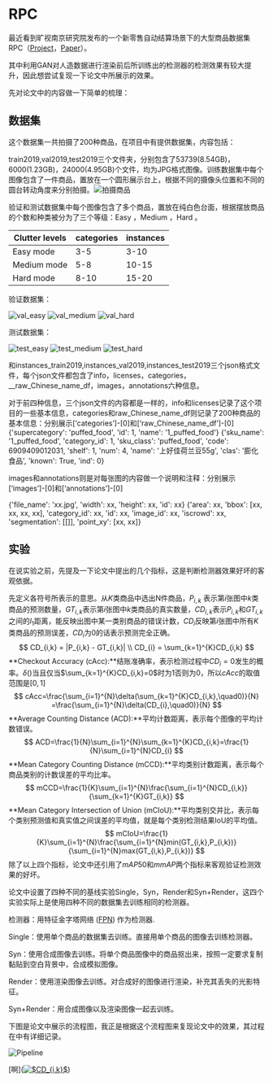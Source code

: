 # RPC
<script type="text/javascript" src="http://cdn.mathjax.org/mathjax/latest/MathJax.js?config=default"></script>

<script type="text/javascript" async src="https://cdn.mathjax.org/mathjax/latest/MathJax.js?config=TeX-MML-AM_CHTML"> </script>

最近看到旷视南京研究院发布的一个新零售自动结算场景下的大型商品数据集RPC（[Project](<https://rpc-dataset.github.io/>)，[Paper](<https://arxiv.org/abs/1901.07249>)）。

其中利用GAN对人造数据进行渲染前后所训练出的检测器的检测效果有较大提升，因此想尝试复现一下论文中所展示的效果。

先对论文中的内容做一下简单的梳理：

## 数据集

这个数据集一共拍摄了200种商品，在项目中有提供数据集，内容包括：

train2019,val2019,test2019三个文件夹，分别包含了53739(8.54GB)，6000(1.23GB)，24000(4.95GB)个文件，均为JPG格式图像。训练数据集中每个图像包含了一件商品，置放在一个圆形展示台上，根据不同的摄像头位置和不同的圆台转动角度来分别拍摄。![拍摄商品](<https://github.com/tongyuhome/rpc/raw/master/show_images/take_pic.png>)

验证和测试数据集中每个图像包含了多个商品，置放在纯白色台面，根据摆放商品的个数和种类被分为了三个等级：Easy ，Medium ，Hard 。

| Clutter levels | categories | instances |
| -------------- | ---------- | --------- |
| Easy mode      | 3-5        | 3-10      |
| Medium mode    | 5-8        | 10-15     |
| Hard mode      | 8-10       | 15-20     |

验证数据集：

![val_easy](<https://github.com/tongyuhome/rpc/raw/master/show_images/val_1999.jpg>) ![val_medium](<https://github.com/tongyuhome/rpc/raw/master/show_images/val_4000.jpg>) ![val_hard](<https://github.com/tongyuhome/rpc/raw/master/show_images/val_6000.jpg>)

测试数据集：

![test_easy](<https://github.com/tongyuhome/rpc/raw/master/show_images/test_8000.jpg>) ![test_medium](<https://github.com/tongyuhome/rpc/raw/master/show_images/test_16000.jpg>) ![test_hard](<https://github.com/tongyuhome/rpc/raw/master/show_images/test_24000.jpg>)

和instances_train2019,instances_val2019,instances_test2019三个json格式文件，每个json文件都包含了info，licenses，categories，__raw_Chinese_name_df，images，annotations六种信息。

对于前四种信息，三个json文件的内容都是一样的，info和licenses记录了这个项目的一些基本信息，categories和raw_Chinese_name_df则记录了200种商品的基本信息：分别展示[‘categories’]-[0]和[‘raw_Chinese_name_df’]-[0]
{'supercategory': 'puffed_food', 'id': 1, 'name': '1_puffed_food'}
{'sku_name': '1_puffed_food', 'category_id': 1, 'sku_class': 'puffed_food', 'code': 6909409012031, 'shelf': 1, 'num': 4, 'name': '上好佳荷兰豆55g', 'clas': '膨化食品', 'known': True, 'ind': 0}

images和annotations则是对每张图的内容做一个说明和注释：分别展示[‘images’]-[0]和[‘annotations’]-[0]

{'file_name': 'xx.jpg', 'width': xx, 'height': xx, 'id': xx}
{'area': xx, 'bbox': [xx, xx, xx, xx], 'category_id': xx, 'id': xx, 'image_id': xx, 'iscrowd': xx, 'segmentation': [[]], 'point_xy': [xx, xx]}

## 实验

在说实验之前，先提及一下论文中提出的几个指标，这是判断检测器效果好坏的客观依据。

先定义各符号所表示的意思。从$K$类商品中选出N件商品，$P_{i,k}$ 表示第$i$张图中$k$类商品的预测数量，$GT_{i,k}$表示第$i$张图中$k$类商品的真实数量，$CD_{i,k}$表示$P_{i,k}$和$GT_{i,k}$之间的$l_{1}$距离，能反映出图中某一类别商品的错误计数，$CD_{i}$反映第$i$张图中所有$K$类商品的预测误差，$CD_{i}$为0的话表示预测完全正确。
$$
CD_{i,k} = |P_{i,k} - GT_{i,k}| \\
CD_{i} = \sum_{k=1}^{K}CD_{i,k}
$$
**Checkout Accuracy (cAcc):**结账准确率，表示检测过程中$CD_{i} = 0$发生的概率。$\delta()$当且仅当$\sum_{k=1}^{K}CD_{i,k}=0$时为$1$否则为$0$，所以$cAcc$的取值范围是$[0,1]$
$$
cAcc=\frac{\sum_{i=1}^{N}\delta(\sum_{k=1}^{K}CD_{i,k},\quad0)}{N}
=\frac{\sum_{i=1}^{N}\delta(CD_{i},\quad0)}{N}
$$
**Average Counting Distance (ACD):**平均计数距离，表示每个图像的平均计数错误。
$$
ACD=\frac{1}{N}\sum_{i=1}^{N}\sum_{k=1}^{K}CD_{i,k}=\frac{1}{N}\sum_{i=1}^{N}CD_{i}
$$
**Mean Category Counting Distance (mCCD):**平均类别计数距离，表示每个商品类别的计数误差的平均比率。
$$
mCCD=\frac{1}{K}\sum_{i=1}^{N}\frac{\sum_{i=1}^{N}CD_{i,k}}{\sum_{k=1}^{K}GT_{i,k}}
$$
**Mean Category Intersection of Union (mCIoU):**平均类别交并比，表示每个类别预测值和真实值之间误差的平均值，就是每个类别检测结果IoU的平均值。
$$
mCIoU=\frac{1}{K}\sum_{i=1}^{N}\frac{\sum_{i=1}^{N}min(GT_{i,k},P_{i,k})}{\sum_{i=1}^{N}max(GT_{i,k},P_{i,k})}
$$
除了以上四个指标，论文中还引用了$mAP50$和$mmAP$两个指标来客观验证检测效果的好坏。

论文中设置了四种不同的基线实验Single，Syn，Render和Syn+Render，这四个实验实际上是使用四种不同的数据集去训练相同的检测器。

检测器：用特征金字塔网络 ([FPN](https://arxiv.org/abs/1612.03144)) 作为检测器.

Single：使用单个商品的数据集去训练。直接用单个商品的图像去训练检测器。

Syn：使用合成图像去训练。将单个商品图像中的商品抠出来，按照一定要求复制黏贴到空白背景中，合成模拟图像。

Render：使用渲染图像去训练。对合成好的图像进行渲染，补充其丢失的光影特征。

Syn+Render：用合成图像以及渲染图像一起去训练。

下图是论文中展示的流程图，我正是根据这个流程图来复现论文中的效果，其过程在中有详细记录。

![Pipeline](<https://github.com/tongyuhome/rpc/raw/master/show_images/Pipeline.png>)



[啊](<a href="https://www.codecogs.com/eqnedit.php?latex=$CD_{i,k}$" target="_blank"><img src="https://latex.codecogs.com/gif.latex?$CD_{i,k}$" title="$CD_{i,k}$" /></a>)

